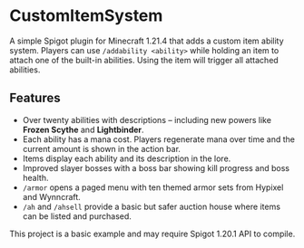 # CustomItemSystem

A simple Spigot plugin for Minecraft 1.21.4 that adds a custom item ability system. Players can use `/addability <ability>` while holding an item to attach one of the built-in abilities. Using the item will trigger all attached abilities.

## Features

* Over twenty abilities with descriptions – including new powers like **Frozen Scythe** and **Lightbinder**.
* Each ability has a mana cost. Players regenerate mana over time and the current amount is shown in the action bar.
* Items display each ability and its description in the lore.
* Improved slayer bosses with a boss bar showing kill progress and boss health.
* `/armor` opens a paged menu with ten themed armor sets from Hypixel and Wynncraft.
* `/ah` and `/ahsell` provide a basic but safer auction house where items can be listed and purchased.

This project is a basic example and may require Spigot 1.20.1 API to compile.
